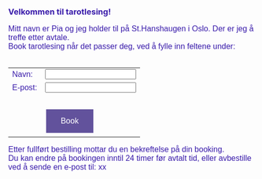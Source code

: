 <font color="391baa"> <h3>Velkommen til tarotlesing!</h3></font>
    <p style="font-family: 'Arial'; font-size: 16px; color: 391baa;">
Mitt navn er Pia og jeg holder til p&aring;  St.Hanshaugen i Oslo. Der er jeg  	&aring;  treffe etter avtale. <br>
Book tarotlesing n&aring;r det passer deg, ved &aring; fylle inn feltene under:<br><br>
    </p>

 <style>
      input[type=submit] {
        background-color: #62529c;
        border: none;
        color: white;
        padding: 15px 30px;
        text-decoration: none;
        margin: 4px 2px;
        cursor: pointer;
      }
    </style>
    
<div id="divID">
<form action="" method="post">
  <table style="font-family: 'Arial'; font-size: 16px; color: 391baa;">
    <tr>
       <td>Navn:</td>
       <td><input type="text" name="name" /></td>
    </tr>
    <tr>
      <td>E-post:</td> 
      <td><input type="text" name="email" /></td>
    </tr>
    <tr><td><br></td></tr>
    <tr>
      <td>&nbsp;</td>
      <td><input style="font-family: 'Arial'; font-size: 16px;" type="submit" value="Book" /></td>
    </tr>
  </table>
</form>
</div>

<p style="font-family: 'Arial'; font-size: 16px; color: 391baa;">
Etter fullf&oslash;rt bestilling mottar du en bekreftelse p&aring; din booking.<br>
Du kan endre p&aring; bookingen inntil 24 timer f&oslash;r avtalt tid, eller avbestille ved &aring; sende en e-post til: xx <br>
</p>

